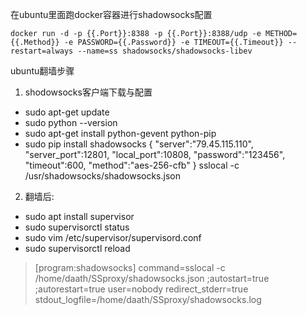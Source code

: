  在ubuntu里面跑docker容器进行shadowsocks配置
 ```
 docker run -d -p {{.Port}}:8388 -p {{.Port}}:8388/udp -e METHOD={{.Method}} -e PASSWORD={{.Password}} -e TIMEOUT={{.Timeout}} --restart=always --name=ss shadowsocks/shadowsocks-libev
 ```
 
 ubuntu翻墙步骤
 1. shodowsocks客户端下载与配置
  - sudo apt-get update
  - sudo python --version
  - sudo apt-get install python-gevent python-pip
  - sudo pip install shadowsocks
  {
  "server":"79.45.115.110",
  "server_port":12801,
  "local_port":10808,
  "password":"123456",
  "timeout":600,
  "method":"aes-256-cfb"
  }
  sslocal -c /usr/shadowsocks/shadowsocks.json
 2. 翻墙后:
 - sudo apt install supervisor
 - sudo supervisorctl status
 - sudo vim /etc/supervisor/supervisord.conf
 - sudo supervisorctl reload
 > [program:shadowsocks]
   command=sslocal -c /home/daath/SSproxy/shadowsocks.json
   ;autostart=true
   ;autorestart=true
   user=nobody
   redirect_stderr=true
   stdout_logfile=/home/daath/SSproxy/shadowsocks.log

